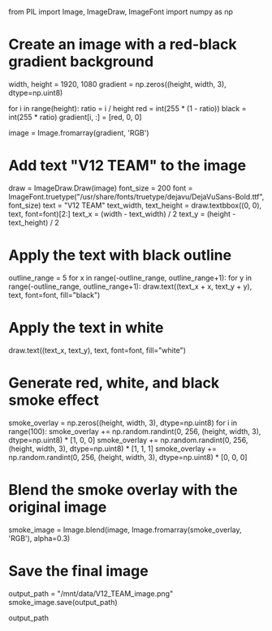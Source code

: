 from PIL import Image, ImageDraw, ImageFont
import numpy as np

# Create an image with a red-black gradient background
width, height = 1920, 1080
gradient = np.zeros((height, width, 3), dtype=np.uint8)

for i in range(height):
    ratio = i / height
    red = int(255 * (1 - ratio))
    black = int(255 * ratio)
    gradient[i, :] = [red, 0, 0]

image = Image.fromarray(gradient, 'RGB')

# Add text "V12 TEAM" to the image
draw = ImageDraw.Draw(image)
font_size = 200
font = ImageFont.truetype("/usr/share/fonts/truetype/dejavu/DejaVuSans-Bold.ttf", font_size)
text = "V12 TEAM"
text_width, text_height = draw.textbbox((0, 0), text, font=font)[2:]
text_x = (width - text_width) / 2
text_y = (height - text_height) / 2

# Apply the text with black outline
outline_range = 5
for x in range(-outline_range, outline_range+1):
    for y in range(-outline_range, outline_range+1):
        draw.text((text_x + x, text_y + y), text, font=font, fill="black")

# Apply the text in white
draw.text((text_x, text_y), text, font=font, fill="white")

# Generate red, white, and black smoke effect
smoke_overlay = np.zeros((height, width, 3), dtype=np.uint8)
for i in range(100):
    smoke_overlay += np.random.randint(0, 256, (height, width, 3), dtype=np.uint8) * [1, 0, 0]
    smoke_overlay += np.random.randint(0, 256, (height, width, 3), dtype=np.uint8) * [1, 1, 1]
    smoke_overlay += np.random.randint(0, 256, (height, width, 3), dtype=np.uint8) * [0, 0, 0]

# Blend the smoke overlay with the original image
smoke_image = Image.blend(image, Image.fromarray(smoke_overlay, 'RGB'), alpha=0.3)

# Save the final image
output_path = "/mnt/data/V12_TEAM_image.png"
smoke_image.save(output_path)

output_path


